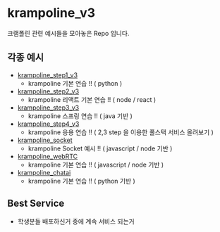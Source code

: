 # krampoline_v3

크램폴린 관련 예시들을 모아놓은 Repo 입니다.

## 각종 예시

- [krampoline_step1_v3](https://github.com/MonoKim01/krampoline_step1_v3)
  - krampoline 기본 연습 !! ( python )
- [krampoline_step2_v3](https://github.com/MonoKim01/krampoline_step2_v3)
  - krampoline 리액트 기본 연습 !! ( node / react )
- [krampoline_step3_v3](https://github.com/MonoKim01/krampoline_step3_v3)
  - krampoline 스프링 연습 !! ( java 기반 )
- [krampoline_step4_v3](https://github.com/MonoKim01/krampoline_step4_v3)
  - krampoline 응용 연습 !! ( 2,3 step 을 이용한 풀스택 서비스 올려보기 )
- [krampoline_socket](https://github.com/MonoKim01/krampoline_socket)
  - krampoline Socket 예시 !! ( javascript / node 기반 )
- [krampoline_webRTC](https://github.com/MonoKim01/krampoline_webRTC)
  - krampoline 기본 연습 !! ( javascript / node 기반 )
- [krampoline_chatai](https://github.com/MonoKim01/krampoline_chatai)
  - krampoline 기본 연습 !! ( python 기반 )
  
## Best Service

- 학생분들 배포하신거 중에 계속 서비스 되는거
